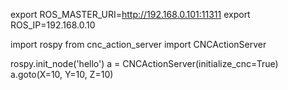 export ROS_MASTER_URI=http://192.168.0.101:11311
export ROS_IP=192.168.0.10

import rospy
from cnc_action_server import CNCActionServer

rospy.init_node('hello')
a = CNCActionServer(initialize_cnc=True)
a.goto(X=10, Y=10, Z=10)
